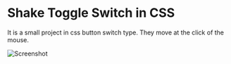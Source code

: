 # Shake Toggle Switch in CSS
It is a small project in css button switch type.
They move at the click of the mouse.
 
 
![Screenshot](https://media.giphy.com/media/jRH4bf7i4OY2wgBUtW/giphy.gif)

